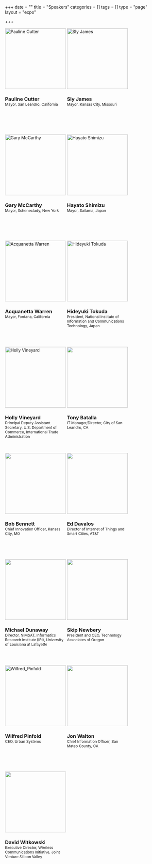 +++
date = ""
title = "Speakers"
categories = []
tags = []
type = "page"
layout = "expo"

+++
<style type="text/css">
	.inlineBlock {display:inline-block;vertical-align: top;position:relative;width:200px;height:350px;overflow:hidden;}
	.inlineBlock img {object-fit: cover;
    object-position: 25% 25%;
    overflow: hidden;
    height: 200px;
	width:100%;}
	.inlineBlock h3 {margin-bottom:0;}
	.inlineBlock p {margin-top:0;font-size:12px;}
</style>

<div class="gridWrap">
	<div class="inlineBlock">
		<img alt="Pauline Cutter" src="/GCTC/uploads/2017/07/11/01-PaulineCutter-crop.jpg">		
		<h3>Pauline Cutter</h3>
		<p>Mayor, San Leandro, California</p>
	</div>
	<div class="inlineBlock">
		<img alt="Sly James" src="/GCTC/uploads/2017/07/11/02-SlyJames-crop.jpg">		
		<h3>Sly James</h3>
		<p>Mayor, Kansas City, Missouri</p>
	</div>
	<div class="inlineBlock">
		<img alt="Gary McCarthy" src="/GCTC/uploads/2017/07/11/03-GaryMcCarthy-crop.jpg">		
		<h3>Gary McCarthy</h3>
		<p>Mayor, Schenectady, New York</p>
	</div>
	<div class="inlineBlock">
		<img alt="Hayato Shimizu" src="/GCTC/uploads/2017/07/11/04-HayatoShimizu2-crop.jpg">		
		<h3>Hayato Shimizu</h3>
		<p>Mayor, Saitama, Japan</p>
	</div>
	<div class="inlineBlock">
		<img alt="Acquanetta Warren" src="/GCTC/uploads/2017/07/11/05-AcquanettaWarren-crop.jpg">		
		<h3>Acquanetta Warren</h3>
		<p>Mayor, Fontana, California</p>
	</div>
	<div class="inlineBlock">
		<img alt="Hideyuki Tokuda" src="/GCTC/uploads/2017/07/11/06-HideyukiTokuda2-crop.jpg">		
		<h3>Hideyuki Tokuda</h3>
		<p>President, National Institute of Information and Communications Technology, Japan</p>
	</div>
	<div class="inlineBlock">
		<img alt="Holly Vineyard" src="/GCTC/uploads/2017/07/11/07-Holly-Vineyard.jpg">		
		<h3>Holly Vineyard</h3>
		<p>Principal Deputy Assistant Secretary, U.S. Department of Commerce, International Trade Administration</p>
	</div>
	<div class="inlineBlock">
		<img src="/GCTC/uploads/2017/04/19/Tony_Battala.jpg">		
		<h3>Tony Batalla</h3>
		<p>IT Manager/Director, City of San Leandro, CA</p>		
	</div>
	<div class="inlineBlock">
		<img src="/GCTC/uploads/2017/04/19/Bob%20Bennett%203-1.jpg">		
		<h3>Bob Bennett</h3>
		<p>Chief Innovation Officer, Kansas City, MO</p>		
	</div>	
	<div class="inlineBlock">
		<img src="/GCTC/uploads/2017/04/19/Ed%20Davalos%20-%20Pic%201.1.gif">		
		<h3>Ed Davalos</h3>
		<p>Director of Internet of Things and Smart Cities, AT&amp;T</p>		
	</div>	
	<div class="inlineBlock">
		<img src="/GCTC/uploads/2017/04/19/Michael%20Dunaway.jpg">		
		<h3>Michael Dunaway</h3>
		<p>Director, NIMSAT, Informatics Research Institute (IRI), University of Louisiana at Lafayette</p>		
	</div>
	<div class="inlineBlock">
		<img src="/GCTC/uploads/2017/04/19/skip_newberry.jpeg">		
		<h3>Skip Newbery</h3>
		<p>President and CEO, Technology Associates of Oregon</p>		
	</div>	
	<div class="inlineBlock">
		<img alt="Wilfred_Pinfold" src="/GCTC/uploads/2017/04/19/Wilfred_Pinfold.png">		
		<h3>Wilfred Pinfold</h3>
		<p>CEO, Urban Systems</p>		
	</div>		
	<div class="inlineBlock">
		<img src="/GCTC/uploads/2017/04/19/JonWalton%20Image-2.jpeg">		
		<h3>Jon Walton</h3>
		<p>Chief Information Officer, San Mateo County, CA</p>		
	</div>	
	<div class="inlineBlock">
		<img src="/GCTC/uploads/2017/04/19/David%20Witkowski_Jacket_1920_1920-1.jpg">		
		<h3>David Witkowski</h3>
		<p>Executive Director, Wireless Communications Initiative, Joint Venture Silicon Valley</p>		
	</div>	
</div>